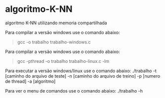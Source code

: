 # algoritmo-K-NN
 algoritmo K-NN utilizando memoria compartilhada

Para compilar a versão windows use o comando abaixo:
> gcc -o trabalho trabalho-windows.c

Para compilar a versão windows use o comando abaixo:
> gcc -pthread -o trabalho trabalho-linux.c -lm

Para executar a versão windows/linux use o comando abaixo:
./trabalho -t [caminho do arquivo de teste] -n [caminho do arquivo de treino] -p [numero de thread] -a [algoritmo]

Para ver o menu de comandos use o comando abaixo:
./trabalho -h
